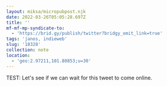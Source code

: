 ```yaml
---
layout: miksa/micropubpost.njk
date: 2022-03-26T05:05:28.697Z
title: ''
mf-mf-mp-syndicate-to:
  - 'https://brid.gy/publish/twitter?bridgy_omit_link=true'
tags: 'janos, indieweb'
slug: '18328'
collection: note
location:
  - 'geo:2.97211,101.80853;u=30'
---
```

TEST: Let&#39;s see if we can wait for this tweet to come online.
